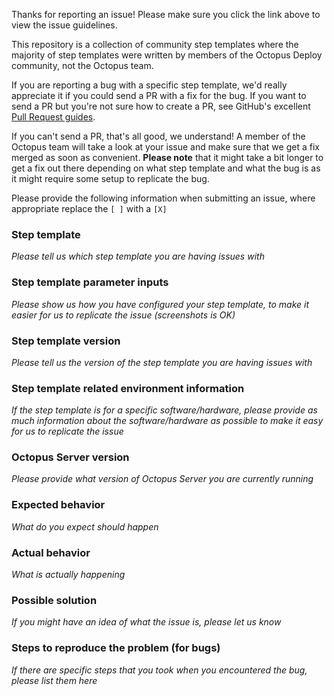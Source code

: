 Thanks for reporting an issue! Please make sure you click the link above to view the issue guidelines.

This repository is a collection of community step templates where the majority of step templates were written by members of the Octopus Deploy community, not the Octopus team.

If you are reporting a bug with a specific step template, we'd really appreciate it if you could send a PR with a fix for the bug. 
If you want to send a PR but you're not sure how to create a PR, see GitHub's excellent [Pull Request guides](https://help.github.com/articles/proposing-changes-to-your-work-with-pull-requests/).

If you can't send a PR, that's all good, we understand! A member of the Octopus team will take a look at your issue and make sure that we get a fix merged as soon as convenient. 
**Please note** that it might take a bit longer to get a fix out there depending on what step template and what the bug is as it might require some setup to replicate the bug.

Please provide the following information when submitting an issue, where appropriate replace the `[ ]` with a `[X]`

### Step template
_Please tell us which step template you are having issues with_

### Step template parameter inputs
_Please show us how you have configured your step template, to make it easier for us to replicate the issue (screenshots is OK)_

### Step template version
_Please tell us the version of the step template you are having issues with_

### Step template related environment information
_If the step template is for a specific software/hardware, please provide as much information about the software/hardware as possible to make it easy for us to replicate the issue_

### Octopus Server version
_Please provide what version of Octopus Server you are currently running_

### Expected behavior

_What do you expect should happen_

### Actual behavior

_What is actually happening_

### Possible solution
_If you might have an idea of what the issue is, please let us know_

### Steps to reproduce the problem (for bugs)

_If there are specific steps that you took when you encountered the bug, please list them here_